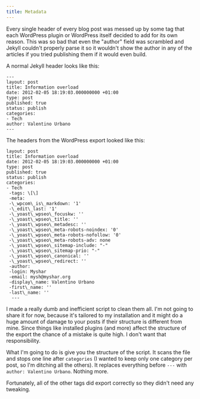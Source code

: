 ```yaml
---
title: Metadata
---
```


Every single header of every blog post was messed up by some tag that each WordPress plugin or WordPress itself decided to add for its own reason. This was so bad that even the "author" field was scrambled and Jekyll couldn't properly parse it so it wouldn't show the author in any of the articles if you tried publishing them if it would even build.

A normal Jekyll header looks like this:

```
---
layout: post
title: Information overload
date: 2012-02-05 18:19:03.000000000 +01:00
type: post
published: true
status: publish
categories:
- Tech
author: Valentino Urbano
---
```

The headers from the WordPress export looked like this:

```
layout: post
title: Information overload
date: 2012-02-05 18:19:03.000000000 +01:00
type: post
published: true
status: publish
categories:
- Tech
 -tags: \[\]
 -meta:
 -\_wpcom\_is\_markdown: '1'
 -\_edit\_last: '1'
 -\_yoast\_wpseo\_focuskw: ''
 -\_yoast\_wpseo\_title: ''
 -\_yoast\_wpseo\_metadesc: ''
 -\_yoast\_wpseo\_meta-robots-noindex: '0'
 -\_yoast\_wpseo\_meta-robots-nofollow: '0'
 -\_yoast\_wpseo\_meta-robots-adv: none
 -\_yoast\_wpseo\_sitemap-include: "-"
 -\_yoast\_wpseo\_sitemap-prio: "-"
 -\_yoast\_wpseo\_canonical: ''
 -\_yoast\_wpseo\_redirect: ''
 -author:
 -login: Myshar
 -email: mysh@myshar.org
 -display\_name: Valentino Urbano
 -first\_name: ''
 -last\_name: ''
  ---
```

I made a really dumb and inefficient script to clean them all. I'm not going to share it for now, because it's tailored to my installation and it might do a huge amount of damage to your posts if their structure is different from mine. Since things like installed plugins (and more) affect the structure of the export the chance of a mistake is quite high. I don't want that responsibility.

What I'm going to do is give you the structure of the script. It scans the file and stops one line after `categories` (I wanted to keep only one category per post, so I'm ditching all the others). It replaces everything before `---` with `author: Valentino Urbano`. Nothing more.

Fortunately, all of the other tags did export correctly so they didn't need any tweaking.


